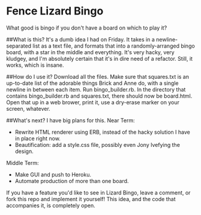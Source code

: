 Fence Lizard Bingo
==================

What good is bingo if you don't have a board on which to play it?

##What is this?
It's a dumb idea I had on Friday. It takes in a newline-separated list as
a text file, and formats that into a randomly-arranged bingo board, with
a star in the middle and everything. It's very hacky, very kludgey, and
I'm absolutely certain that it's in dire need of a refactor. Still, it
works, which is insane.

##How do I use it?
Download all the files. Make sure that squares.txt is an up-to-date list
of the adorable things Brick and Anne do, with a single newline in between
each item. Run bingo_builder.rb. In the directory that contains bingo_builder.rb
and squares.txt, there should now be board.html. Open that up in a web
brower, print it, use a dry-erase marker on your screen, whatever.

##What's next?
I have big plans for this.
Near Term:
* Rewrite HTML renderer using ERB, instead of the hacky solution I have in place right now.
* Beautification: add a style.css file, possibly even Jony Ivefying the design.

Middle Term:
* Make GUI and push to Heroku.
* Automate production of more than one board.

If you have a feature you'd like to see in Lizard Bingo, leave a comment, or fork this repo and implement it yourself! This idea, and the code that accompanies it, is completely open.
